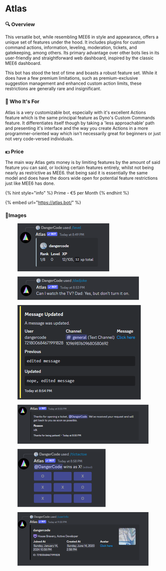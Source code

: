 # Atlas

### 🔍 Overview

This versatile bot, while resembling MEE6 in style and appearance, offers a unique set of features under the hood. It includes plugins for custom command actions, information, leveling, moderation, tickets, and gatekeeping, among others. Its primary advantage over other bots lies in its user-friendly and straightforward web dashboard, inspired by the classic MEE6 dashboard.

This bot has stood the test of time and boasts a robust feature set. While it does have a few premium limitations, such as premium-exclusive suggestion management and enhanced custom action limits, these restrictions are generally rare and insignificant.

### 🤔 Who It's For

Atlas is a very customizable bot, especially with it's excellent Actions feature which is the same principal feature as Dyno's Custom Commands feature. It differentiates itself though by taking a 'less approachable' path and presenting it's interface and the way you create Actions in a more programmer-oriented way which isn't necessarily great for beginners or just not very code-versed individuals.

### 💵 Price

The main way Atlas gets money is by limiting features by the amount of said feature you can said, or locking certain features entirely, whilst not being nearly as restrictive as MEE6. that being said it is essentially the same model and does have the doors wide open for potential feature restrictions just like MEE6 has done.

{% hint style="info" %}
Prime - €5 per Month
{% endhint %}

{% embed url="https://atlas.bot/" %}

### 🎨Images

<figure><img src="../.gitbook/assets/image (1) (1) (1) (1) (1) (1) (1) (1).png" alt=""><figcaption></figcaption></figure>

<figure><img src="../.gitbook/assets/image (1) (1) (1) (1) (1) (1) (1) (1) (1).png" alt=""><figcaption></figcaption></figure>

<figure><img src="../.gitbook/assets/image (26).png" alt=""><figcaption></figcaption></figure>

<figure><img src="../.gitbook/assets/image (27).png" alt=""><figcaption></figcaption></figure>

<figure><img src="../.gitbook/assets/image (28).png" alt=""><figcaption></figcaption></figure>

<figure><img src="../.gitbook/assets/image (29).png" alt=""><figcaption></figcaption></figure>
